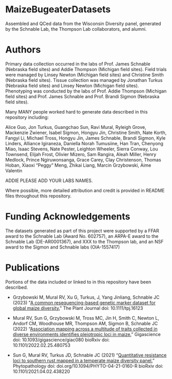 # MaizeBugeaterDatasets
Assembled and QCed data from the Wisconsin Diversity panel, generated by the Schnable Lab, the Thompson Lab collaborators, and alumni.

# Authors

Primary data collection occurred in the labs of Prof. James Schnable (Nebraska field sites) and Addie Thompson (Michigan field sites). Field trials were managed by Linsey Newton (Michigan field sites) and Christine Smith (Nebraska field sites). Tissue collection was managed by Jonathan Turkus (Nebraska field sites) and Linsey Newton (Michigan field sites). Phenotyping was conducted by the labs of Prof. Addie Thompson (Michigan field sites) and Prof. James Schnable and Prof. Brandi Sigmon (Nebraska field sites).

Many MANY people worked hard to generate data described in this repository including:

Alice Guo, Jon Turkus, Guangchao Sun, Ravi Mural, Ryleigh Grove, Mackenzie Zwiener, Isabel Sigmon, Hongyu Jin, Christine Smith, Nate Korth, Fangyi Li, Michael Tross, Hongyu Jin, James Schnable, Brandi Sigmon, Kyle Linders, Alliance Igiraneza,	Daniella Norah Tumusiine, Han Tran, Chenyong Miao, Isaac Stevens, Nate Pester, Leighton Wheeler, Sierra Conway, Lou Townsend, Elijah Frost, Olivier Mizero, Sam Rangira, Aleah Miller, Henry Medlock, Prince Ngiruwonsanga, Grace Carey, Clay Christenson, Thomas Hoban, Xiaoxi “Peggy” Meng, Zhikai Liang, Marcin Grzybowski, Aime Valentin

ADDIE PLEASE ADD YOUR LABS NAMES.

Where possible, more detailed attribution and credit is provided in README files throughout this repository.

# Funding Acknowledgements

The datasets generated as part of this project were supported by a FFAR award to the Schnable Lab (Award No. 602757), an ARPA-E award to the Schnable Lab (DE-AR0001367), and XXX to the Thompson lab, and an NSF award to the  Sigmon and Schnable labs (OIA-1557417)

# Publications

Portions of the data included or linked to in this repository have been described.

* Grzybowski M, Mural RV, Xu G, Turkus, J, Yang Jinliang, Schnable JC (2023) "[A common resequencing-based genetic marker dataset for global maize diversity.](https://doi.org/10.1111/tpj.16123)" The Plant Journal doi: 10.1111/tpj.16123

* Mural RV, Sun G, Grzybowski M, Tross MC, Jin H, Smith C, Newton L, Andorf CM, Woodhouse MR, Thompson AM, Sigmon B, Schnable JC (2022) “[Association mapping across a multitude of traits collected in diverse environments identifies pleiotropic loci in maize.](https://doi.org/10.1093/gigascience/giac080)” Gigascience doi: 10.1093/gigascience/giac080 bioRxiv doi: 10.1101/2022.02.25.480753

* Sun G, Mural RV, Turkus JD, Schnable JC (2021) “[Quantitative resistance loci to southern rust mapped in a temperate maize diversity panel.](https://doi.org/10.1094/PHYTO-04-21-0160-R)” Phytopathology doi: doi.org/10.1094/PHYTO-04-21-0160-R bioRxiv doi: 10.1101/2021.04.02.438220
